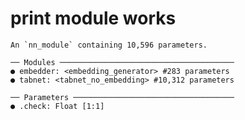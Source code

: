 # print module works

    An `nn_module` containing 10,596 parameters.
    
    ── Modules ───────────────────────────────────────
    ● embedder: <embedding_generator> #283 parameters
    ● tabnet: <tabnet_no_embedding> #10,312 parameters
    
    ── Parameters ────────────────────────────────────
    ● .check: Float [1:1]

